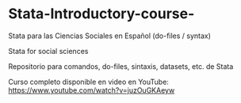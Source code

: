 # Stata-Introductory-course-
Stata para las Ciencias Sociales en Español (do-files / syntax) 	

Stata for social sciences 

Repositorio para comandos, do-files, sintaxis, datasets, etc. de Stata

Curso completo disponible en video en YouTube: https://www.youtube.com/watch?v=juzOuGKAeyw
